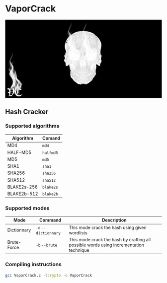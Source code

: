 # VaporCrack
![VaporCrack Logo](/assets/images/VaporCrack.png)

## Hash Cracker

### Supported algorithms
| Algorithm | Comand | 
| --- | --- |
| MD4 | `md4` |
| HALF-MD5 | `halfmd5` |
| MD5 | `md5` |
| SHA1 | `sha1` |
| SHA256 | `sha256` |
| SHA512 | `sha512` |
| BLAKE2s-256 | `blake2s` |
| BLAKE2b-512 | `blake2b` |

### Supported modes
| Mode | Command | Description |
| --- | --- | --- |
| Dictionnary | `-d` `--dictionnary` | This mode crack the hash using given wordlists |
| Brute-Force | `-b` `--brute` | This mode crack the hash by crafting all possible words using incrementation technique |

### Compiling instructions
```bash
gcc VaporCrack.c -lcrypto -o VaporCrack
```
